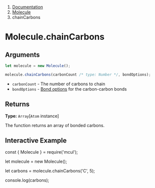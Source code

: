 <!-- WARNING: Edit this file in /docs-template -->

<nav aria-label="breadcrumb">
  <ol class="breadcrumb">
    <li class="breadcrumb-item"><a href="/doc/">Documentation</a></li>
    <li class="breadcrumb-item"><a href="/doc/molecule/">Molecule</a></li>
    <li class="breadcrumb-item active" aria-current="page">chainCarbons</li>
  </ol>
</nav>

# Molecule.chainCarbons

## Arguments

```js
let molecule = new Molecule();

molecule.chainCarbons(carbonCount /* type: Number */, bondOptions);
```

- `carbonCount` - The number of carbons to chain
- `bondOptions` - [Bond options](/doc/bonding/options) for the carbon-carbon bonds

## Returns

**Type:** `Array`[`Atom` instance]

The function returns an array of bonded carbons.

## Interactive Example

<div data-example><p class="d-none my-5">const { Molecule } = require('mcul');

let molecule = new Molecule();

let carbons = molecule.chainCarbons('C', 5);

console.log(carbons);</p></div>